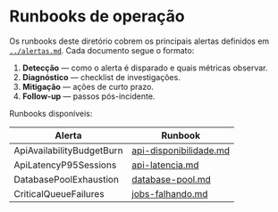 # Runbooks de operação

Os runbooks deste diretório cobrem os principais alertas definidos em [`../alertas.md`](../alertas.md). Cada documento segue o formato:

1. **Detecção** — como o alerta é disparado e quais métricas observar.
2. **Diagnóstico** — checklist de investigações.
3. **Mitigação** — ações de curto prazo.
4. **Follow-up** — passos pós-incidente.

Runbooks disponíveis:

| Alerta                                     | Runbook                                               |
| ------------------------------------------ | ----------------------------------------------------- |
| ApiAvailabilityBudgetBurn                  | [api-disponibilidade.md](./api-disponibilidade.md)    |
| ApiLatencyP95Sessions                      | [api-latencia.md](./api-latencia.md)                  |
| DatabasePoolExhaustion                     | [database-pool.md](./database-pool.md)                |
| CriticalQueueFailures                      | [jobs-falhando.md](./jobs-falhando.md)                |
